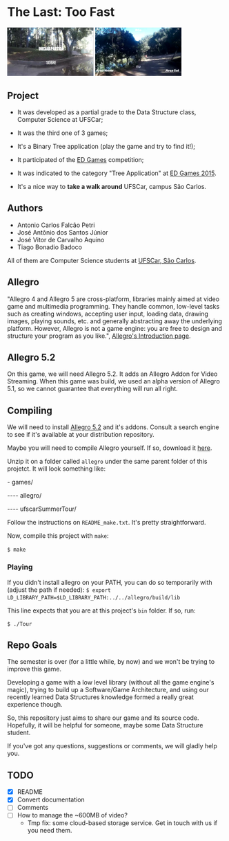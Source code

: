 # The Last: Too Fast

<img src="docs/UFSCar20Summer20Tour-img/UFSCar20Summer20Tour-img2.png" width="200px">
<img src="docs/UFSCar20Summer20Tour-img/UFSCar20Summer20Tour-img3.png" width="200px">

## Project

- It was developed as a partial grade to the Data Structure class, Computer Science at UFSCar;
- It was the third one of 3 games;
- It's a Binary Tree application (play the game and try to find it!);
- It participated of the [ED Games](http://edgames.dc.ufscar.br/) competition;
- It was indicated to the category "Tree Application" at [ED Games 2015](http://edgames.dc.ufscar.br/games2015.htm).

- It's a nice way to **take a walk around** UFSCar, campus São Carlos.

## Authors
- Antonio Carlos Falcão Petri
- José Antônio dos Santos Júnior
- José Vitor de Carvalho Aquino
- Tiago Bonadio Badoco

All of them are Computer Science students at [UFSCar, São Carlos](http://ufscar.br/).

## Allegro

"Allegro 4 and Allegro 5 are cross-platform, libraries mainly aimed at video game and multimedia programming. They handle common, low-level tasks such as creating windows, accepting user input, loading data, drawing images, playing sounds, etc. and generally abstracting away the underlying platform. However, Allegro is not a game engine: you are free to design and structure your program as you like.", [Allegro's Introduction page](http://liballeg.org/readme.html).

## Allegro 5.2

On this game, we will need Allegro 5.2. It adds an Allegro Addon for Video Streaming. When this game was build, we used an alpha version of Allegro 5.1, so we cannot guarantee that everything will run all right.

## Compiling

We will need to install [Allegro 5.2](http://liballeg.org/) and it's addons. Consult a search engine to see if it's available at your distribution repository.

Maybe you will need to compile Allegro yourself. If so, download it [here](http://liballeg.org/download.html).

Unzip it on a folder called `allegro` under the same parent folder of this projetct. It will look something like:

\- games/

---- allegro/

---- ufscarSummerTour/

Follow the instructions on `README_make.txt`. It's pretty straightforward.

Now, compile this project with `make`:

`$ make`

### Playing
If you didn't install allegro on your PATH, you can do so temporarily with (adjust the path if needed):
`$ export LD_LIBRARY_PATH=$LD_LIBRARY_PATH:../../allegro/build/lib`

This line expects that you are at this project's `bin` folder. If so, run:

```shell
$ ./Tour
```

## Repo Goals

The semester is over (for a little while, by now) and we won't be trying to improve this game.

Developing a game with a low level library (without all the game engine's magic), trying to build up a Software/Game Architecture, and using our recently learned Data Structures knowledge  formed a really great experience though.

So, this repository just aims to share our game and its source code. Hopefully, it will be helpful for someone, maybe some Data Structure student.

If you've got any questions, suggestions or comments, we will gladly help you.

## TODO

- [x] README
- [x] Convert documentation
- [ ] Comments
- [ ] How to manage the ~600MB of video?
    - Tmp fix: some cloud-based storage service. Get in touch with us if you need them.
